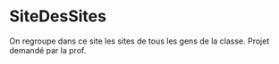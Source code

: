 # SiteDesSites
On regroupe dans ce site les sites de tous les gens de la classe. Projet demandé par la prof.
